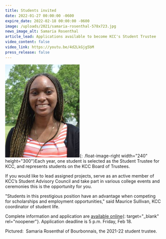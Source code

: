 ```yaml
---
title: Students invited
date: 2022-01-27 00:00:00 -0600
expire_date: 2022-02-18 00:00:00 -0600
image: /uploads/2021/samaria-rosenthal-578x723.jpg
news_image_alt: Samaria Rosenthal
article_lead: Applications available to become KCC's Student Trustee
video_content: false
video_link: https://youtu.be/4d2LkGjg5bM
press_release: false
---
```

![](/uploads/2021/samaria-rosenthal-240x300.jpg){: .float-image-right width="240" height="300"}Each year, one student is selected as the Student Trustee for KCC, and represents students on the KCC Board of Trustees.

If you would like to lead assigned projects, serve as an active member of KCC’s Student Advisory Council and take part in various college events and ceremonies this is the opportunity for you.

"Students in this prestigious position have an advantage when competing for scholarships and employment opportunities," said Maurice Sullivan, KCC coordinator of student life.

Complete information and application are [available online](https://form.jotform.com/200476436597161){: target="_blank" rel="noopener"}. Application deadline is 5 p.m. Friday, Feb 18.

Pictured: &nbsp;Samaria Rosenthal of Bourbonnais, the 2021-22 student trustee.<br>&nbsp;
